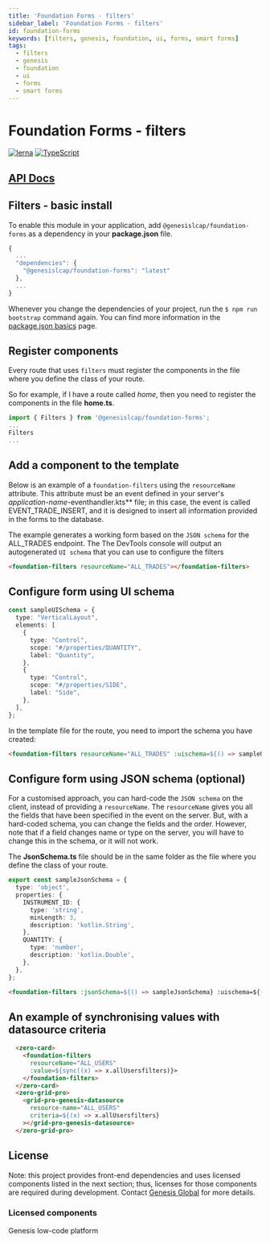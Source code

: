 ```yaml
---
title: 'Foundation Forms - filters'
sidebar_label: 'Foundation Forms - filters'
id: foundation-forms
keywords: [filters, genesis, foundation, ui, forms, smart forms]
tags:
  - filters
  - genesis
  - foundation
  - ui
  - forms
  - smart forms
---
```


# Foundation Forms - filters

[![lerna](https://img.shields.io/badge/maintained%20with-lerna-cc00ff.svg)](https://lerna.js.org/)
[![TypeScript](https://img.shields.io/badge/%3C%2F%3E-TypeScript-%230074c1.svg)](https://www.typescriptlang.org/)

## [API Docs](./docs/api/index.md)


## Filters - basic install

To enable this module in your application, add `@genesislcap/foundation-forms` as a dependency in your **package.json** file.

```javascript
{
  ...
  "dependencies": {
    "@genesislcap/foundation-forms": "latest"
  },
  ...
}
```
Whenever you change the dependencies of your project, run the `$ npm run bootstrap` command again. You can find more information in the [package.json basics](../../../web/basics/package-json-basics/) page.

## Register components

Every route that uses `filters` must register the components in the file where you define the class of your route.

So for example, if I have a route called *home*, then you need to register the components in the file **home.ts**.

```ts
import { Filters } from '@genesislcap/foundation-forms';
...
Filters
...
```

## Add a component to the template

Below is an example of a `foundation-filters` using the `resourceName` attribute. This attribute must be an event defined in your server's _*application-name*_-eventhandler.kts** file; in this case, the event is called EVENT_TRADE_INSERT, and it is designed to insert all information provided in the forms to the database.

The example generates a working form based on the `JSON schema` for the ALL_TRADES endpoint. The The DevTools console will output an autogenerated `UI schema` that you can use to configure the filters

```html
<foundation-filters resourceName="ALL_TRADES"></foundation-filters>
```

## Configure form using UI schema

```ts
const sampleUISchema = {
  type: "VerticalLayout",
  elements: [
    {
      type: "Control",
      scope: "#/properties/QUANTITY",
      label: "Quantity",
    },
    {
      type: "Control",
      scope: "#/properties/SIDE",
      label: "Side",
    },
  ],
};
```

In the template file for the route, you need to import the schema you have created:

```html
<foundation-filters resourceName="ALL_TRADES" :uischema=${() => sampleUISchema}></foundation-filters>
```

## Configure form using JSON schema (optional)

For a customised approach, you can hard-code the `JSON schema` on the client, instead of providing a `resourceName`. The `resourceName` gives you all the fields that have been specified in the event on the server. But, with a hard-coded schema, you can change the fields and the order. However, note that if a field changes name or type on the server, you will have to change this in the schema, or it will not work.

The **JsonSchema.ts** file should be in the same folder as the file where you define the class of your route.

```ts
export const sampleJsonSchema = {
  type: 'object',
  properties: {
    INSTRUMENT_ID: {
      type: 'string',
      minLength: 3,
      description: 'kotlin.String',
    },
    QUANTITY: {
      type: 'number',
      description: 'kotlin.Double',
    },
  },
};
```


```html
<foundation-filters :jsonSchema=${() => sampleJsonSchema} :uischema=${() => sampleUISchema}></foundation-filters>
```


## An example of synchronising values with datasource criteria

```html
  <zero-card>
    <foundation-filters
      resourceName="ALL_USERS"
      :value=${sync((x) => x.allUsersfilters)}>
    </foundation-filters>
  </zero-card>
  <zero-grid-pro>
    <grid-pro-genesis-datasource
      resource-name="ALL_USERS"
      criteria=${(x) => x.allUsersfilters}
    ></grid-pro-genesis-datasource>
  </zero-grid-pro>
```

## License

Note: this project provides front-end dependencies and uses licensed components listed in the next section; thus, licenses for those components are required during development. Contact [Genesis Global](https://genesis.global/contact-us/) for more details.

### Licensed components
Genesis low-code platform

